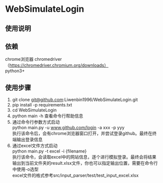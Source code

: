 # WebSimulateLogin

## 使用说明

## 依赖
chrome浏览器
chromedriver（https://chromedriver.chromium.org/downloads）  
python3+

## 使用步骤
1. git clone git@github.com:Liwenbin1996/WebSimulateLogin.git
2. pip install -p requirements.txt
3. cd WebSimulateLogin
4. python main -h 查看命令行帮助信息
5. 通过命令行参数方式启动  
   python main.py -u www.github.com/login -a xxx -p yyy  
   执行该命令后，会有chrome浏览器窗口打开，并尝试登录github。最终在终端输出登录信息
6. 通过excel文件方式启动  
   python main.py -t excel -i {filename}  
   执行该命令，会读取excel中的网站信息，逐个进行模拟登录。最终会将结果输出到当前文件夹的result.xlsx文件，你也可以指定输出位置，需要在命令行中使用-o选型  
   excel文件的格式参考src/input_parser/test/test_input_excel.xlsx
